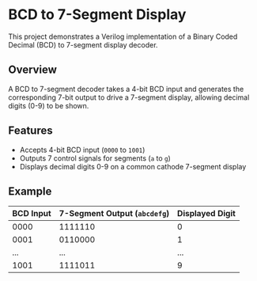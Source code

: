 # BCD to 7-Segment Display

This project demonstrates a Verilog implementation of a Binary Coded Decimal (BCD) to 7-segment display decoder.

## Overview

A BCD to 7-segment decoder takes a 4-bit BCD input and generates the corresponding 7-bit output to drive a 7-segment display, allowing decimal digits (0-9) to be shown.

## Features

- Accepts 4-bit BCD input (`0000` to `1001`)
- Outputs 7 control signals for segments (`a` to `g`)
- Displays decimal digits 0-9 on a common cathode 7-segment display




## Example

| BCD Input | 7-Segment Output (`abcdefg`) | Displayed Digit |
|-----------|------------------------------|-----------------|
| 0000      | 1111110                      | 0               |
| 0001      | 0110000                      | 1               |
| ...       | ...                          | ...             |
| 1001      | 1111011                      | 9               |

